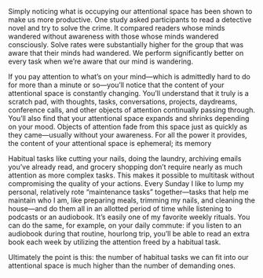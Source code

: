 Simply noticing what is occupying our attentional space has been shown to make us more productive. One study asked participants to read a detective novel and try to solve the crime. It compared readers whose minds wandered without awareness with those whose minds wandered consciously. Solve rates were substantially higher for the group that was aware that their minds had wandered. We perform significantly better on every task when we’re aware that our mind is wandering.

If you pay attention to what’s on your mind—which is admittedly hard to do for more than a minute or so—you’ll notice that the content of your attentional space is constantly changing. You’ll understand that it truly is a scratch pad, with thoughts, tasks, conversations, projects, daydreams, conference calls, and other objects of attention continually passing through. You’ll also find that your attentional space expands and shrinks depending on your mood. Objects of attention fade from this space just as quickly as they came—usually without your awareness. For all the power it provides, the content of your attentional space is ephemeral; its memory

  

Habitual tasks like cutting your nails, doing the laundry, archiving emails you’ve already read, and grocery shopping don’t require nearly as much attention as more complex tasks. This makes it possible to multitask without compromising the quality of your actions. Every Sunday I like to lump my personal, relatively rote “maintenance tasks” together—tasks that help me maintain who I am, like preparing meals, trimming my nails, and cleaning the house—and do them all in an allotted period of time while listening to podcasts or an audiobook. It’s easily one of my favorite weekly rituals. You can do the same, for example, on your daily commute: if you listen to an audiobook during that routine, hourlong trip, you’ll be able to read an extra book each week by utilizing the attention freed by a habitual task.

  

Ultimately the point is this: the number of habitual tasks we can fit into our attentional space is much higher than the number of demanding ones.